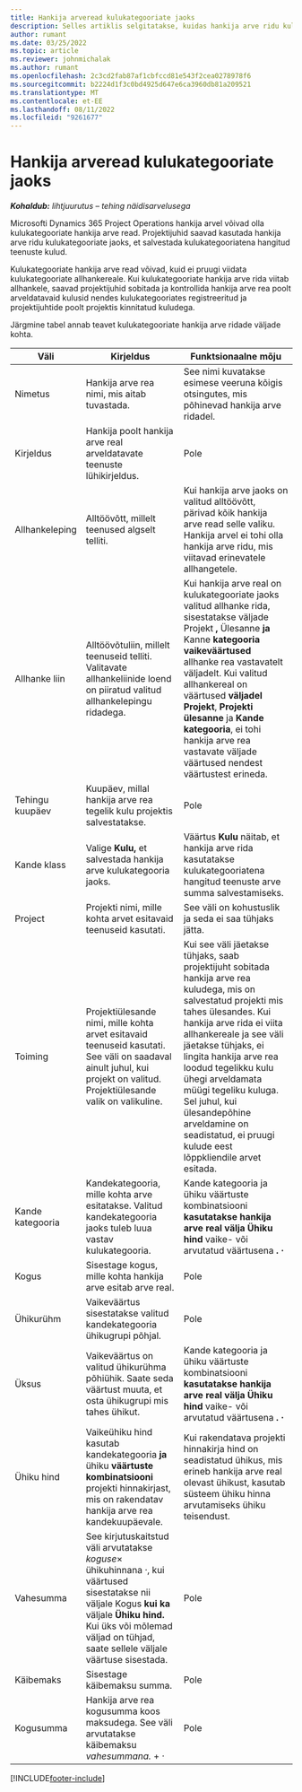 ```yaml
---
title: Hankija arveread kulukategooriate jaoks
description: Selles artiklis selgitatakse, kuidas hankija arve ridu kulukategooriate jaoks salvestada.
author: rumant
ms.date: 03/25/2022
ms.topic: article
ms.reviewer: johnmichalak
ms.author: rumant
ms.openlocfilehash: 2c3cd2fab87af1cbfccd81e543f2cea0278978f6
ms.sourcegitcommit: b2224d1f3c0bd4925d647e6ca3960db81a209521
ms.translationtype: MT
ms.contentlocale: et-EE
ms.lasthandoff: 08/11/2022
ms.locfileid: "9261677"
---
```

# <a name="vendor-invoice-lines-for-expense-categories"></a>Hankija arveread kulukategooriate jaoks

_**Kohaldub:** lihtjuurutus – tehing näidisarvelusega_

Microsofti Dynamics 365 Project Operations hankija arvel võivad olla kulukategooriate hankija arve read. Projektijuhid saavad kasutada hankija arve ridu kulukategooriate jaoks, et salvestada kulukategooriatena hangitud teenuste kulud.

Kulukategooriate hankija arve read võivad, kuid ei pruugi viidata kulukategooriate allhankereale. Kui kulukategooriate hankija arve rida viitab allhankele, saavad projektijuhid sobitada ja kontrollida hankija arve rea poolt arveldatavaid kulusid nendes kulukategooriates registreeritud ja projektijuhtide poolt projektis kinnitatud kuludega.

Järgmine tabel annab teavet kulukategooriate hankija arve ridade väljade kohta.

| Väli | Kirjeldus | Funktsionaalne mõju |
| --- | --- | --- |
| Nimetus | Hankija arve rea nimi, mis aitab tuvastada. | See nimi kuvatakse esimese veeruna kõigis otsingutes, mis põhinevad hankija arve ridadel. |
| Kirjeldus | Hankija poolt hankija arve real arveldatavate teenuste lühikirjeldus. | Pole |
| Allhankeleping | Alltöövõtt, millelt teenused algselt telliti. | Kui hankija arve jaoks on valitud alltöövõtt, pärivad kõik hankija arve read selle valiku. Hankija arvel ei tohi olla hankija arve ridu, mis viitavad erinevatele allhangetele. |
| Allhanke liin | Alltöövõtuliin, millelt teenuseid telliti. Valitavate allhankeliinide loend on piiratud valitud allhankelepingu ridadega. | Kui hankija arve real on kulukategooriate jaoks valitud allhanke rida, sisestatakse väljade Projekt **,** Ülesanne **ja** Kanne **kategooria vaikeväärtused** allhanke rea vastavatelt väljadelt. Kui valitud allhankereal on väärtused **väljadel Projekt**, **Projekti ülesanne** ja **Kande kategooria**, ei tohi hankija arve rea vastavate väljade väärtused nendest väärtustest erineda. |
| Tehingu kuupäev | Kuupäev, millal hankija arve rea tegelik kulu projektis salvestatakse. |Pole |
| Kande klass | Valige **Kulu,** et salvestada hankija arve kulukategooria jaoks. | Väärtus **Kulu** näitab, et hankija arve rida kasutatakse kulukategooriatena hangitud teenuste arve summa salvestamiseks. |
| Project | Projekti nimi, mille kohta arvet esitavaid teenuseid kasutati. | See väli on kohustuslik ja seda ei saa tühjaks jätta. |
| Toiming | Projektiülesande nimi, mille kohta arvet esitavaid teenuseid kasutati. See väli on saadaval ainult juhul, kui projekt on valitud. Projektiülesande valik on valikuline. | Kui see väli jäetakse tühjaks, saab projektijuht sobitada hankija arve rea kuludega, mis on salvestatud projekti mis tahes ülesandes. Kui hankija arve rida ei viita allhankereale ja see väli jäetakse tühjaks, ei lingita hankija arve rea loodud tegelikku kulu ühegi arveldamata müügi tegeliku kuluga. Sel juhul, kui ülesandepõhine arveldamine on seadistatud, ei pruugi kulude eest lõppkliendile arvet esitada. |
| Kande kategooria | Kandekategooria, mille kohta arve esitatakse. Valitud kandekategooria jaoks tuleb luua vastav kulukategooria. | Kande kategooria ja ühiku väärtuste kombinatsiooni **kasutatakse hankija arve real välja Ühiku hind** vaike- või arvutatud väärtusena **.** **·** |
| Kogus | Sisestage kogus, mille kohta hankija arve esitab arve real. |Pole|
| Ühikurühm | Vaikeväärtus sisestatakse valitud kandekategooria ühikugrupi põhjal. | Pole |
| Üksus | Vaikeväärtus on valitud ühikurühma põhiühik. Saate seda väärtust muuta, et osta ühikugrupi mis tahes ühikut. | Kande kategooria ja ühiku väärtuste kombinatsiooni **kasutatakse hankija arve real välja Ühiku hind** vaike- või arvutatud väärtusena **.** **·** |
| Ühiku hind | Vaikeühiku hind kasutab kandekategooria **ja** ühiku **väärtuste kombinatsiooni** projekti hinnakirjast, mis on rakendatav hankija arve rea kandekuupäevale. | Kui rakendatava projekti hinnakirja hind on seadistatud ühikus, mis erineb hankija arve real olevast ühikust, kasutab süsteem ühiku hinna arvutamiseks ühiku teisendust. |
| Vahesumma | See kirjutuskaitstud väli arvutatakse *koguse*&times; ühikuhinnana *·*, kui väärtused sisestatakse nii väljale Kogus **kui ka** väljale **Ühiku hind.** Kui üks või mõlemad väljad on tühjad, saate sellele väljale väärtuse sisestada.| Pole |
| Käibemaks | Sisestage käibemaksu summa. | Pole |
| Kogusumma | Hankija arve rea kogusumma koos maksudega. See väli arvutatakse käibemaksu *vahesummana.* + *·* | Pole |

[!INCLUDE[footer-include](../../includes/footer-banner.md)]
